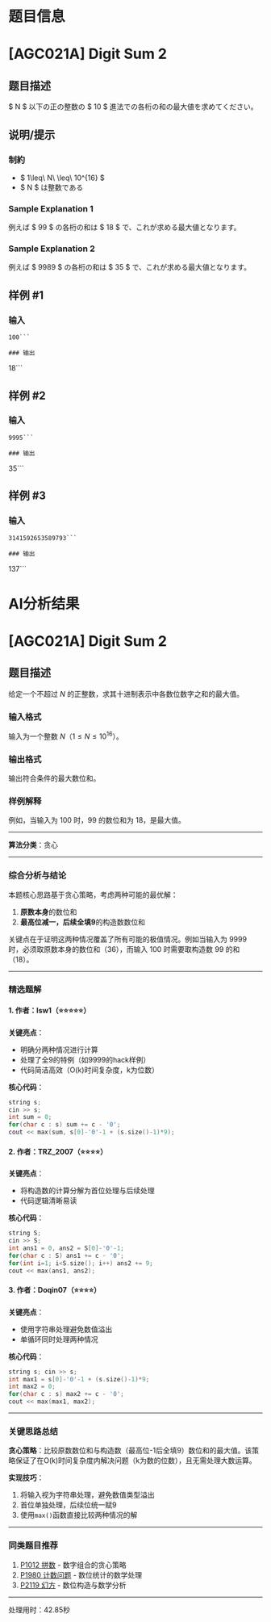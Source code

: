 # 题目信息

# [AGC021A] Digit Sum 2

## 题目描述

[problemUrl]: https://atcoder.jp/contests/agc021/tasks/agc021_a

$ N $ 以下の正の整数の $ 10 $ 進法での各桁の和の最大値を求めてください。

## 说明/提示

### 制約

- $ 1\leq\ N\ \leq\ 10^{16} $
- $ N $ は整数である

### Sample Explanation 1

例えば $ 99 $ の各桁の和は $ 18 $ で、これが求める最大値となります。

### Sample Explanation 2

例えば $ 9989 $ の各桁の和は $ 35 $ で、これが求める最大値となります。

## 样例 #1

### 输入

```
100```

### 输出

```
18```

## 样例 #2

### 输入

```
9995```

### 输出

```
35```

## 样例 #3

### 输入

```
3141592653589793```

### 输出

```
137```

# AI分析结果



# [AGC021A] Digit Sum 2

## 题目描述

给定一个不超过 $N$ 的正整数，求其十进制表示中各数位数字之和的最大值。

### 输入格式
输入为一个整数 $N$（$1 \leq N \leq 10^{16}$）。

### 输出格式
输出符合条件的最大数位和。

### 样例解释
例如，当输入为 100 时，99 的数位和为 18，是最大值。

---

**算法分类**：贪心

---

### 综合分析与结论
本题核心思路基于贪心策略，考虑两种可能的最优解：
1. **原数本身**的数位和
2. **最高位减一，后续全填9**的构造数数位和

关键点在于证明这两种情况覆盖了所有可能的极值情况。例如当输入为 9999 时，必须取原数本身的数位和（36），而输入 100 时需要取构造数 99 的和（18）。

---

### 精选题解

#### 1. 作者：lsw1（⭐⭐⭐⭐⭐）
**关键亮点**：
- 明确分两种情况进行计算
- 处理了全9的特例（如9999的hack样例）
- 代码简洁高效（O(k)时间复杂度，k为位数）

**核心代码**：
```cpp
string s;
cin >> s;
int sum = 0;
for(char c : s) sum += c - '0';
cout << max(sum, s[0]-'0'-1 + (s.size()-1)*9);
```

#### 2. 作者：TRZ_2007（⭐⭐⭐⭐）
**关键亮点**：
- 将构造数的计算分解为首位处理与后续处理
- 代码逻辑清晰易读

**核心代码**：
```cpp
string S;
cin >> S;
int ans1 = 0, ans2 = S[0]-'0'-1;
for(char c : S) ans1 += c - '0';
for(int i=1; i<S.size(); i++) ans2 += 9;
cout << max(ans1, ans2);
```

#### 3. 作者：Doqin07（⭐⭐⭐⭐）
**关键亮点**：
- 使用字符串处理避免数值溢出
- 单循环同时处理两种情况

**核心代码**：
```cpp
string s; cin >> s;
int max1 = s[0]-'0'-1 + (s.size()-1)*9;
int max2 = 0;
for(char c : s) max2 += c - '0';
cout << max(max1, max2);
```

---

### 关键思路总结
**贪心策略**：比较原数数位和与构造数（最高位-1后全填9）数位和的最大值。该策略保证了在O(k)时间复杂度内解决问题（k为数的位数），且无需处理大数运算。

**实现技巧**：
1. 将输入视为字符串处理，避免数值类型溢出
2. 首位单独处理，后续位统一赋9
3. 使用`max()`函数直接比较两种情况的解

---

### 同类题目推荐
1. [P1012 拼数](https://www.luogu.com.cn/problem/P1012) - 数字组合的贪心策略
2. [P1980 计数问题](https://www.luogu.com.cn/problem/P1980) - 数位统计的数学处理
3. [P2119 幻方](https://www.luogu.com.cn/problem/P2119) - 数位构造与数学分析

---
处理用时：42.85秒